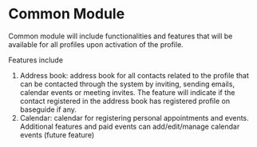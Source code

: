 # **Common Module**

Common module will include functionalities and features that will be available for all  profiles upon activation of the profile.

Features include

1. Address book: address book for all contacts related to the profile that can be contacted through the system by inviting, sending emails, calendar events or meeting invites. The feature will indicate if the contact registered in the address book has registered profile on baseguide if any.
2. Calendar: calendar for registering personal appointments and events. Additional features and paid events can add/edit/manage calendar events (future feature)
